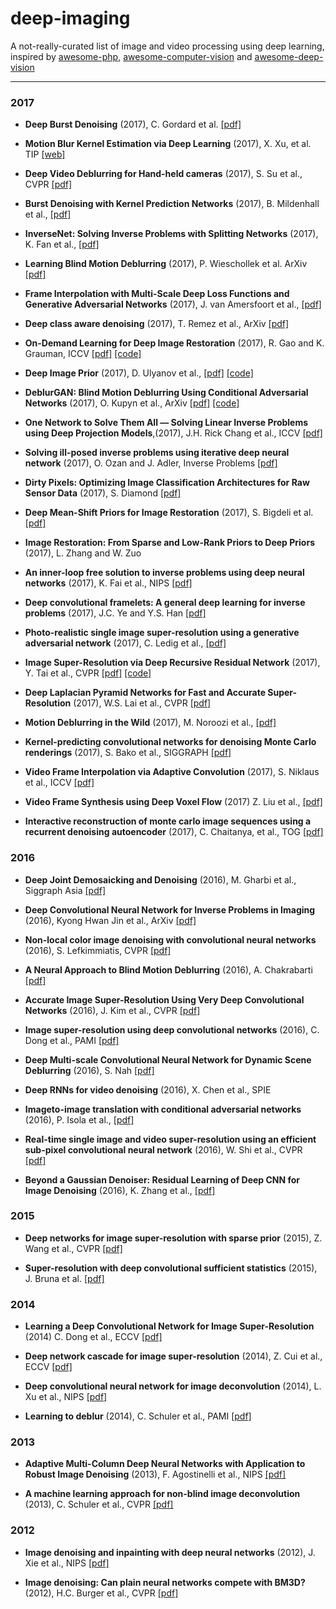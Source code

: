 # deep-imaging


A not-really-curated list of image and video processing using deep learning, inspired by [awesome-php](https://github.com/ziadoz/awesome-php), [awesome-computer-vision](https://github.com/jbhuang0604/awesome-computer-vision) and [awesome-deep-vision](https://github.com/kjw0612/awesome-deep-vision)


* * *


### 2017

- **Deep Burst Denoising** (2017), C. Gordard et al. [[pdf]](https://arxiv.org/pdf/1712.05790.pdf)

- **Motion Blur Kernel Estimation via Deep Learning** (2017), X. Xu, et al. TIP [[web]](https://sites.google.com/view/xiangyuxu/deepedge_tip)

- **Deep Video Deblurring for Hand-held cameras** (2017), S. Su et al., CVPR [[pdf]](http://openaccess.thecvf.com/content_cvpr_2017/papers/Su_Deep_Video_Deblurring_CVPR_2017_paper.pdf)


- **Burst Denoising with Kernel Prediction Networks** (2017), B. Mildenhall et al., [[pdf]](https://arxiv.org/pdf/1712.02327.pdf)

- **InverseNet: Solving Inverse Problems with Splitting Networks** (2017), K. Fan et al., [[pdf]](https://arxiv.org/pdf/1712.00202.pdf)

- **Learning Blind Motion Deblurring** (2017), P. Wieschollek et al. ArXiv [[pdf]](https://arxiv.org/pdf/1708.04208.pdf)

- **Frame Interpolation with Multi-Scale Deep Loss Functions and Generative Adversarial Networks** (2017), J. van Amersfoort et al., [[pdf]](https://arxiv.org/pdf/1711.06045.pdf)

- **Deep class aware denoising** (2017), T. Remez et al., ArXiv [[pdf]](https://arxiv.org/pdf/1701.01698.pdf)

- **On-Demand Learning for Deep Image Restoration** (2017), R. Gao and K. Grauman, ICCV [[pdf]](https://arxiv.org/pdf/1612.01380.pdf) [[code]](https://github.com/rhgao/on-demand-learning)

- **Deep Image Prior** (2017), D. Ulyanov et al., [[pdf]](https://sites.skoltech.ru/app/data/uploads/sites/25/2017/11/deep_image_prior.pdf) [[code]](https://github.com/DmitryUlyanov/deep-image-prior)

- **DeblurGAN: Blind Motion Deblurring Using Conditional Adversarial Networks** (2017), O. Kupyn et al., ArXiv [[pdf]](https://arxiv.org/pdf/1711.07064.pdf) [[code]](https://github.com/KupynOrest/DeblurGAN)

- **One Network to Solve Them All — Solving Linear Inverse Problems using Deep Projection Models**,(2017), J.H. Rick Chang et al., ICCV [[pdf]](http://imagesci.ece.cmu.edu/files/paper/2017/OneNet_ICCV17.pdf)

- **Solving ill-posed inverse problems using iterative deep neural network** (2017), O. Ozan and J. Adler, Inverse Problems [[pdf]](https://arxiv.org/pdf/1704.04058.pdf)

- **Dirty Pixels: Optimizing Image Classification Architectures for Raw Sensor Data** (2017), S. Diamond [[pdf]](https://arxiv.org/pdf/1701.06487.pdf)

- **Deep Mean-Shift Priors for Image Restoration** (2017), S. Bigdeli et al. [[pdf]](https://cs.umd.edu/~zwicker/publications/DeepMeanShiftPriors-NIPS2017.pdf)


- **Image Restoration: From Sparse and Low-Rank Priors to Deep Priors** (2017), L. Zhang and W. Zuo 

- **An inner-loop free solution to inverse problems using deep neural networks** (2017), K. Fai et al., NIPS [[pdf]](https://papers.nips.cc/paper/6831-an-inner-loop-free-solution-to-inverse-problems-using-deep-neural-networks.pdf)


- **Deep convolutional framelets: A general deep learning for inverse problems** (2017),  J.C. Ye and  Y.S. Han [[pdf]](https://arxiv.org/pdf/1707.00372.pdf)

- **Photo-realistic single image super-resolution using a generative adversarial network** (2017), C. Ledig et al., [[pdf]](https://arxiv.org/pdf/1609.04802.pdf)

- **Image Super-Resolution via Deep Recursive Residual Network** (2017), Y. Tai et al., CVPR [[pdf]](http://cvlab.cse.msu.edu/pdfs/Tai_Yang_Liu_CVPR2017.pdf) [[code]](https://github.com/tyshiwo/DRRN_CVPR17)

- **Deep Laplacian Pyramid Networks for Fast and Accurate Super-Resolution** (2017), W.S. Lai et al.,  CVPR [[pdf]](https://arxiv.org/pdf/1704.03915.pdf)

- **Motion Deblurring in the Wild** (2017), M. Noroozi et al., [[pdf]](https://arxiv.org/pdf/1701.01486.pdf)

- **Kernel-predicting convolutional networks for denoising Monte Carlo renderings** (2017), S. Bako et al., SIGGRAPH [[pdf]](http://cvc.ucsb.edu/graphics/Papers/SIGGRAPH2017_KPCN/PaperData/SIGGRAPH17_KPCN_LowRes.pdf)

- **Video Frame Interpolation via Adaptive Convolution** (2017), S. Niklaus et al., ICCV [[pdf]](https://arxiv.org/pdf/1703.07514.pdf)

- **Video Frame Synthesis using Deep Voxel Flow** (2017) Z. Liu et al., [[pdf]](https://arxiv.org/pdf/1702.02463.pdf)

- **Interactive reconstruction of monte carlo image sequences using a recurrent denoising autoencoder** (2017), C. Chaitanya, et al., TOG [[pdf]](http://research.nvidia.com/sites/default/files/publications/dnn_denoise_author.pdf)

### 2016

- **Deep Joint Demosaicking and Denoising** (2016),  M. Gharbi et al., Siggraph Asia [[pdf]](https://groups.csail.mit.edu/graphics/demosaicnet/data/demosaic.pdf)

- **Deep Convolutional Neural Network for Inverse Problems in Imaging** (2016), Kyong Hwan Jin et al., ArXiv [[pdf]](https://arxiv.org/pdf/1611.03679.pdf) 

- **Non-local color image denoising with convolutional neural networks** (2016), S. Lefkimmiatis, CVPR [[pdf]](https://arxiv.org/pdf/1611.06757.pdf)

- **A Neural Approach to Blind Motion Deblurring** (2016), A. Chakrabarti [[pdf]](https://arxiv.org/pdf/1603.04771v1.pdf)

- **Accurate Image Super-Resolution Using Very Deep Convolutional Networks** (2016), J. Kim et al., CVPR [[pdf]](https://www.cv-foundation.org/openaccess/content_cvpr_2016/papers/Kim_Accurate_Image_Super-Resolution_CVPR_2016_paper.pdf)

- **Image super-resolution using deep convolutional networks** (2016), C. Dong et al., PAMI [[pdf]](https://arxiv.org/pdf/1501.00092.pdf)

- **Deep Multi-scale Convolutional Neural Network for Dynamic Scene Deblurring** (2016), S. Nah [[pdf]](https://arxiv.org/pdf/1612.02177.pdf) 

- **Deep RNNs for video denoising** (2016), X. Chen et al., SPIE 

- **Imageto-image translation with conditional adversarial networks** (2016), P. Isola et al., [[pdf]](https://arxiv.org/pdf/1611.07004.pdf)

- **Real-time single image and video super-resolution using an efficient sub-pixel convolutional neural network** (2016), W. Shi et al., CVPR [[pdf]](https://www.cv-foundation.org/openaccess/content_cvpr_2016/papers/Shi_Real-Time_Single_Image_CVPR_2016_paper.pdf)

- **Beyond a Gaussian Denoiser: Residual Learning of
Deep CNN for Image Denoising** (2016), K. Zhang et al., [[pdf]](https://arxiv.org/pdf/1608.03981.pdf)

### 2015

- **Deep networks for image super-resolution with sparse prior** (2015), Z. Wang et al., CVPR [[pdf]](http://www.cv-foundation.org/openaccess/content_iccv_2015/papers/Wang_Deep_Networks_for_ICCV_2015_paper.pdf)

- **Super-resolution with deep convolutional sufficient statistics** (2015), J. Bruna et al. [[pdf]](https://arxiv.org/pdf/1511.05666.pdf)


### 2014

- **Learning a Deep Convolutional Network for Image Super-Resolution** (2014)
C. Dong et al., ECCV [[pdf]](http://ai2-s2-pdfs.s3.amazonaws.com/5763/c2c62463c61926c7e192dcc340c4691ee3aa.pdf)

- **Deep network cascade for image super-resolution** (2014), Z. Cui et al., ECCV [[pdf]](http://citeseerx.ist.psu.edu/viewdoc/download?doi=10.1.1.679.9220&rep=rep1&type=pdf)

- **Deep convolutional neural network for image deconvolution** (2014), L. Xu et al., NIPS [[pdf]](http://papers.nips.cc/paper/5485-deep-convolutional-neural-network-for-image-deconvolution.pdf)

- **Learning to deblur** (2014), C. Schuler et al., PAMI [[pdf]](https://arxiv.org/pdf/1406.7444.pdf)

### 2013

- **Adaptive Multi-Column Deep Neural Networks
with Application to Robust Image Denoising** (2013), F. Agostinelli et al., NIPS [[pdf]](http://citeseerx.ist.psu.edu/viewdoc/download?doi=10.1.1.407.6408&rep=rep1&type=pdf) 

- **A machine learning approach for non-blind image deconvolution** (2013), C. Schuler et al., CVPR [[pdf]](http://citeseerx.ist.psu.edu/viewdoc/download?doi=10.1.1.378.7602&rep=rep1&type=pdf)

### 2012

- **Image denoising and inpainting with deep neural networks** (2012), J. Xie et al., NIPS [[pdf]](https://papers.nips.cc/paper/4686-image-denoising-and-inpainting-with-deep-neural-networks.pdf)

- **Image denoising: Can plain neural networks compete with BM3D?** (2012), H.C. Burger et al., CVPR [[pdf]](http://webdav.is.mpg.de/pixel/files/neural_denoising/paper.pdf)


